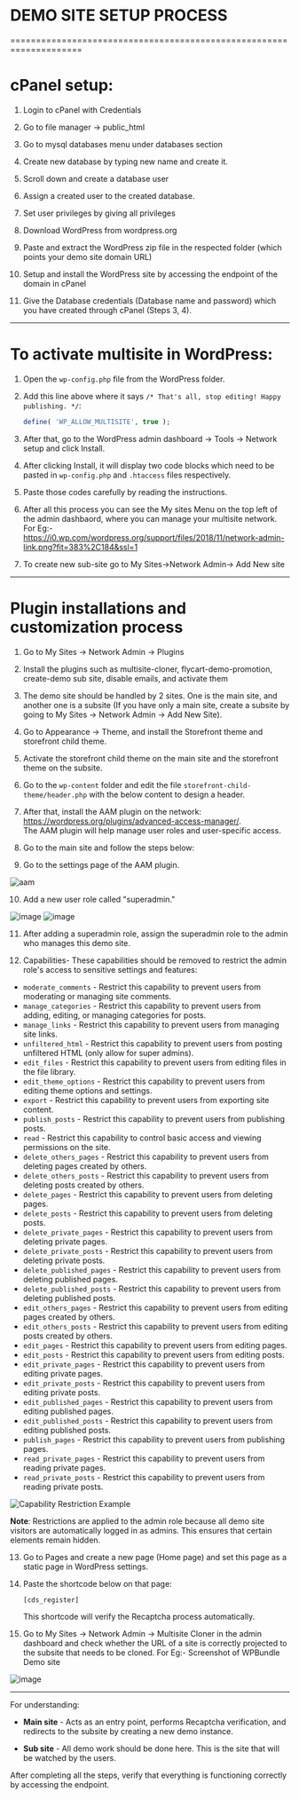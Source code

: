 # DEMO SITE SETUP PROCESS
====================================================================
# cPanel setup:
1. Login to cPanel with Credentials

2. Go to file manager -> public_html

3. Go to mysql databases menu under databases section

4. Create new database by typing new name and create it.

5. Scroll down and create a database user 

6. Assign a created user to the created database.

7. Set user privileges by giving all privileges

8. Download WordPress from wordpress.org

9. Paste and extract the WordPress zip file in the respected folder (which points your demo site domain URL)

10. Setup and install the WordPress site by accessing the endpoint of the domain in cPanel

11. Give the Database credentials (Database name and password) which you have created through cPanel (Steps 3, 4).

---

# To activate multisite in WordPress:
1. Open the `wp-config.php` file from the WordPress folder.
2. Add this line above where it says `/* That's all, stop editing! Happy publishing. */`:

    ```php
    define( 'WP_ALLOW_MULTISITE', true );
    ```

3. After that, go to the WordPress admin dashboard -> Tools -> Network setup and click Install.
4. After clicking Install, it will display two code blocks which need to be pasted in `wp-config.php` and `.htaccess` files respectively.
5. Paste those codes carefully by reading the instructions.
6. After all this process you can see the My sites Menu on the top left of the admin dashbaord, where you can manage your multisite network.
   For Eg:-
   https://i0.wp.com/wordpress.org/support/files/2018/11/network-admin-link.png?fit=383%2C184&ssl=1
7. To create new sub-site go to My Sites->Network Admin-> Add New site

---
# Plugin installations and customization process

1. Go to My Sites -> Network Admin -> Plugins

2. Install the plugins such as multisite-cloner, flycart-demo-promotion, create-demo sub site, disable emails, and activate them

3. The demo site should be handled by 2 sites. One is the main site, and another one is a subsite (If you have only a main site, create a subsite by going to My Sites -> Network Admin -> Add New Site).

4. Go to Appearance -> Theme, and install the Storefront theme and storefront child theme.

5. Activate the storefront child theme on the main site and the storefront theme on the subsite.

6. Go to the `wp-content` folder and edit the file `storefront-child-theme/header.php` with the below content to design a header.

7. After that, install the AAM plugin on the network: https://wordpress.org/plugins/advanced-access-manager/.  
   The AAM plugin will help manage user roles and user-specific access.

8. Go to the main site and follow the steps below:

9. Go to the settings page of the AAM plugin.

![aam](https://github.com/user-attachments/assets/7edcf03c-8018-459e-a089-000792279bc2)


10. Add a new user role called "superadmin."

![image](https://github.com/user-attachments/assets/bbf925fd-28d0-40ef-a835-f076807b4491)
![image](https://github.com/user-attachments/assets/752d92f4-ede8-4b0a-a0fa-79fff5f7456a)


11. After adding a superadmin role, assign the superadmin role to the admin who manages this demo site.

12. Capabilities-
These capabilities should be removed to restrict the admin role's access to sensitive settings and features:

- `moderate_comments` - Restrict this capability to prevent users from moderating or managing site comments.
- `manage_categories` - Restrict this capability to prevent users from adding, editing, or managing categories for posts.
- `manage_links` - Restrict this capability to prevent users from managing site links.
- `unfiltered_html` - Restrict this capability to prevent users from posting unfiltered HTML (only allow for super admins).
- `edit_files` - Restrict this capability to prevent users from editing files in the file library.
- `edit_theme_options` - Restrict this capability to prevent users from editing theme options and settings.
- `export` - Restrict this capability to prevent users from exporting site content.
- `publish_posts` - Restrict this capability to prevent users from publishing posts.
- `read` - Restrict this capability to control basic access and viewing permissions on the site.
- `delete_others_pages` - Restrict this capability to prevent users from deleting pages created by others.
- `delete_others_posts` - Restrict this capability to prevent users from deleting posts created by others.
- `delete_pages` - Restrict this capability to prevent users from deleting pages.
- `delete_posts` - Restrict this capability to prevent users from deleting posts.
- `delete_private_pages` - Restrict this capability to prevent users from deleting private pages.
- `delete_private_posts` - Restrict this capability to prevent users from deleting private posts.
- `delete_published_pages` - Restrict this capability to prevent users from deleting published pages.
- `delete_published_posts` - Restrict this capability to prevent users from deleting published posts.
- `edit_others_pages` - Restrict this capability to prevent users from editing pages created by others.
- `edit_others_posts` - Restrict this capability to prevent users from editing posts created by others.
- `edit_pages` - Restrict this capability to prevent users from editing pages.
- `edit_posts` - Restrict this capability to prevent users from editing posts.
- `edit_private_pages` - Restrict this capability to prevent users from editing private pages.
- `edit_private_posts` - Restrict this capability to prevent users from editing private posts.
- `edit_published_pages` - Restrict this capability to prevent users from editing published pages.
- `edit_published_posts` - Restrict this capability to prevent users from editing published posts.
- `publish_pages` - Restrict this capability to prevent users from publishing pages.
- `read_private_pages` - Restrict this capability to prevent users from reading private pages.
- `read_private_posts` - Restrict this capability to prevent users from reading private posts.

![Capability Restriction Example](https://github.com/user-attachments/assets/930755c9-f9eb-4375-9aa0-9148a8b9e14e)

**Note**: Restrictions are applied to the admin role because all demo site visitors are automatically logged in as admins. This ensures that certain elements remain hidden.

13. Go to Pages and create a new page (Home page) and set this page as a static page in WordPress settings.

14. Paste the shortcode below on that page:

    ```
    [cds_register]
    ```
    This shortcode will verify the Recaptcha process automatically.

15. Go to My Sites -> Network Admin -> Multisite Cloner in the admin dashboard and check whether the URL of a site is correctly projected to the subsite that needs to be cloned.
For Eg:- Screenshot of WPBundle Demo site

![image](https://github.com/user-attachments/assets/3813077e-baaf-42da-8439-46bdc0836359)

---

For understanding:  

- **Main site** - Acts as an entry point, performs Recaptcha verification, and redirects to the subsite by creating a new demo instance.

- **Sub site** - All demo work should be done here. This is the site that will be watched by the users.

After completing all the steps, verify that everything is functioning correctly by accessing the endpoint.


